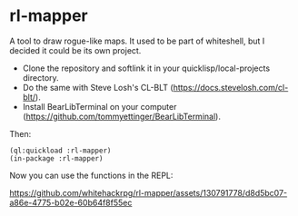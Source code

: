 # rl-mapper
A tool to draw rogue-like maps. It used to be part of whiteshell, but I decided it could be its own project.

* Clone the repository and softlink it in your quicklisp/local-projects directory. 
* Do the same with Steve Losh's CL-BLT (https://docs.stevelosh.com/cl-blt/). 
* Install BearLibTerminal on your computer (https://github.com/tommyettinger/BearLibTerminal). 

Then:

```
(ql:quickload :rl-mapper)
(in-package :rl-mapper)
```

Now you can use the functions in the REPL:

https://github.com/whitehackrpg/rl-mapper/assets/130791778/d8d5bc07-a86e-4775-b02e-60b64f8f55ec




